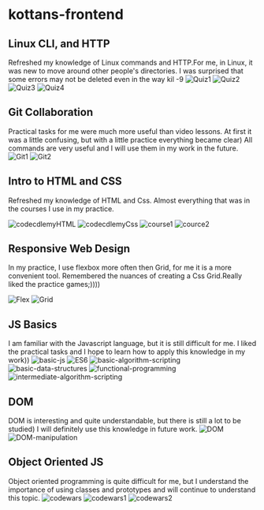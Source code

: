 # kottans-frontend

## Linux CLI, and HTTP
Refreshed my knowledge of Linux commands and HTTP.For me, in Linux, it was new to move around other people's directories.
I was surprised that some errors may not be deleted even in the way kil -9
![Quiz1](./task_linux_cli/Quiz1.PNG)
![Quiz2](./task_linux_cli/Quiz2.PNG)
![Quiz3](./task_linux_cli/Quiz3.PNG)
![Quiz4](./task_linux_cli/Quiz4.PNG)

## Git Collaboration
Practical tasks for me were much more useful than video lessons. At first it was a little confusing, but with a little practice everything became clear) All commands are very useful and I will use them in my work in the  future.
![Git1](./task_git_collaboration/Git1.PNG)
![Git2](./task_git_collaboration/Git2.PNG)

## Intro to HTML and CSS
Refreshed my knowledge of HTML and Css. Almost everything that was in the courses I use in my practice.

![codecdlemyHTML](./task_html_css_intro/HTML.PNG)
![codecdlemyCss](./task_html_css_intro/CSS.PNG)
![course1](./task_html_css_intro/Course1.PNG)
![cource2](./task_html_css_intro/Course2.PNG)

## Responsive Web Design
In my practice, I use flexbox more often then Grid, for me it is a more convenient tool. Remembered the nuances of creating a Css Grid.Really liked the practice games;))))

![Flex](./task_responsive_web_design/Flex.jpg)
![Grid](./task_responsive_web_design/Grid.jpg)

## JS Basics
I am familiar with the Javascript language, but it is still difficult for me. I liked the practical tasks and I hope to learn how to apply this knowledge in my work))
![basic-js](./task_js_basics/basic-js.PNG)
![ES6](./task_js_basics/ES6.PNG)
![basic-algorithm-scripting](./task_js_basics/basic-algorithm-scripting.PNG)
![basic-data-structures](./task_js_basics/basic-data-structures.PNG)
![functional-programming](./task_js_basics/functional-programming.PNG)
![intermediate-algorithm-scripting](./task_js_basics/intermediate-algorithm-scripting.PNG)

## DOM
DOM  is interesting and quite understandable, but there is still a lot to be studied) I will definitely use this knowledge in future work.
![DOM](./task_js_dom/DOM.PNG)
![DOM-manipulation](./task_js_dom/DOM-manipulation.PNG)

## Object Oriented JS
Object oriented programming is quite difficult for me, but I understand the importance of using classes and prototypes and will continue to understand this topic.
![codewars](./task_js_oop/codewars.PNG)
![codewars1](./task_js_oop/codewars1.PNG)
![codewars2](./task_js_oop/codewars2.PNG)
